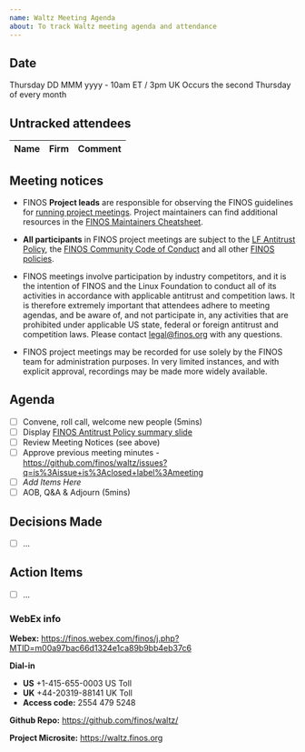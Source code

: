 ```yaml
---
name: Waltz Meeting Agenda
about: To track Waltz meeting agenda and attendance
---
```


## Date
Thursday DD MMM yyyy - 10am ET / 3pm UK
Occurs the second Thursday of every month 

## Untracked attendees
| Name | Firm | Comment |
|:---------|:------------|:-----|

## Meeting notices
- FINOS **Project leads** are responsible for observing the FINOS guidelines for [running project meetings](https://github.com/finos/community/blob/master/governance/Meeting-Procedures.md#run-the-meeting). Project maintainers can find additional resources in the [FINOS Maintainers Cheatsheet](https://odp.finos.org/docs/finos-maintainers-cheatsheet/).

- **All participants** in FINOS project meetings are subject to the [LF Antitrust Policy](https://www.linuxfoundation.org/antitrust-policy/), the [FINOS Community Code of Conduct](https://github.com/finos/community/blob/master/governance/Code-of-Conduct.md) and all other [FINOS policies](https://github.com/finos/community/tree/master/governance#policies). 

- FINOS meetings involve participation by industry competitors, and it is the intention of FINOS and the Linux Foundation to conduct all of its activities in accordance with applicable antitrust and competition laws. It is therefore extremely important that attendees adhere to meeting agendas, and be aware of, and not participate in, any activities that are prohibited under applicable US state, federal or foreign antitrust and competition laws. Please contact legal@finos.org with any questions.

- FINOS project meetings may be recorded for use solely by the FINOS team for administration purposes. In very limited instances, and with explicit approval, recordings may be made more widely available.

## Agenda
- [ ] Convene, roll call, welcome new people (5mins)
- [ ] Display [FINOS Antitrust Policy summary slide](https://github.com/finos/community/blob/master/governance/Compliance-Slides/Antitrust-Compliance-Slide.pdf) 
- [ ] Review Meeting Notices (see above)
- [ ] Approve previous meeting minutes - https://github.com/finos/waltz/issues?q=is%3Aissue+is%3Aclosed+label%3Ameeting
- [ ] _Add Items Here_
- [ ] AOB, Q&A & Adjourn (5mins)

## Decisions Made
- [ ] ...

## Action Items
- [ ] ...

### WebEx info
**Webex:** 
https://finos.webex.com/finos/j.php?MTID=m00a97bac66d1324e1ca89b9bb4eb37c6

**Dial-in**
- **US** +1-415-655-0003 US Toll
- **UK** +44-20319-88141 UK Toll
- **Access code:** 2554 479 5248

**Github Repo:** https://github.com/finos/waltz/

**Project Microsite:** https://waltz.finos.org 
